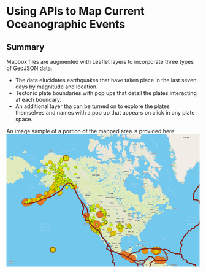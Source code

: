 # Using APIs to Map Current Oceanographic Events

## Summary
Mapbox files are augmented with Leaflet layers to incorporate three types of GeoJSON data.  
* The data elucidates earthquakes that have taken place in the last seven days by magnitude and location. 
* Tectonic plate boundaries with pop ups that detail the plates interacting at each boundary.
* An additional layer tha can be turned on to explore the plates themselves and names with a pop up that appears on click in any plate space.

An image sample of a portion of the mapped area is provided here:
![Earthquake_Map](Earthquake_Map.png)
